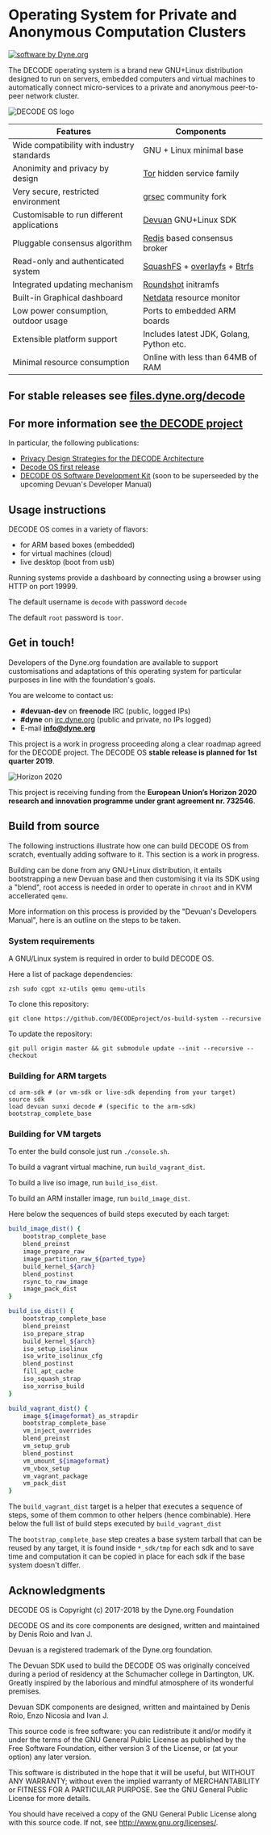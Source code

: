 # Operating System for Private and Anonymous Computation Clusters

[![software by Dyne.org](https://www.dyne.org/wp-content/uploads/2015/12/software_by_dyne.png)](http://www.dyne.org)

<div class="center">

The DECODE operating system is a brand new GNU+Linux distribution
designed to run on servers, embedded computers and virtual machines to
automatically connect micro-services to a private and anonymous
peer-to-peer network cluster.

</div>

<img src="https://decodeos.dyne.org/img/decodeos_logo-800px.jpg" class="pic" alt="DECODE OS logo">

| Features                                   | Components                                                                                                                                                                                                  |
|--------------------------------------------|-------------------------------------------------------------------------------------------------------------------------------------------------------------------------------------------------------------|
| Wide compatibility with industry standards | GNU + Linux minimal base                                                                                                                                                                                    |
| Anonimity and privacy by design            | [Tor](https://torproject.org) hidden service family                                                                                                                                                         |
| Very secure, restricted environment        | [grsec](https://github.com/minipli/linux-unofficial_grsec/wiki) community fork                                                                                                                              |
| Customisable to run different applications | [Devuan](https://devuan.org) GNU+Linux SDK                                                                                                                                                                  |
| Pluggable consensus algorithm              | [Redis](https://redis.io) based consensus broker                                                                                                                                                            |
| Read-only and authenticated system         | [SquashFS](http://tldp.org/HOWTO/SquashFS-HOWTO/whatis.html) + [overlayfs](https://www.kernel.org/doc/Documentation/filesystems/overlayfs.txt) + [Btrfs](https://btrfs.wiki.kernel.org/index.php/Main_Page) |
| Integrated updating mechanism              | [Roundshot](https://github.com/DECODEproject/roundshot) initramfs                                                                                                                                           |
| Built-in Graphical dashboard		     | [Netdata](https://github.com/netdata/netdata) resource monitor                                                                                                                                              |
| Low power consumption, outdoor usage       | Ports to embedded ARM boards                                                                                                                                                                                |
| Extensible platform support                | Includes latest JDK, Golang, Python etc.                                                                                                                                                                    |
| Minimal resource consumption               | Online with less than 64MB of RAM                                                                                                                                                                           |

## For stable releases see <a href="https://files.dyne.org/decode">files.dyne.org/decode</a>

## For more information see <a href="https://decodeproject.eu">the DECODE project</a>

In particular, the following publications:

- <a href="https://decodeproject.eu/publications/privacy-design-strategies-decode-architecture">Privacy Design Strategies for the DECODE Architecture</a>
- <a href="https://decodeproject.eu/publications/decode-os-first-release">Decode OS first release</a>
- <a href="https://decodeproject.eu/publications/decode-os-software-development-kit">DECODE OS Software Development Kit</a> (soon to be superseeded by the upcoming Devuan's Developer Manual)

## Usage instructions

DECODE OS comes in a variety of flavors:

- for ARM based boxes (embedded)
- for virtual machines (cloud)
- live desktop (boot from usb)

Running systems provide a dashboard by connecting using a browser
using HTTP on port 19999.

The default username is `decode` with password `decode`

The default `root` password is `toor`.

## Get in touch!

Developers of the Dyne.org foundation are available to support
customisations and adaptations of this operating system for particular
purposes in line with the foundation's goals.

You are welcome to contact us:

 - **#devuan-dev** on **freenode** IRC (public, logged IPs)
 - **#dyne** on <a href="https://irc.dyne.org">irc.dyne.org</a> (public and private, no IPs logged)
 - E-mail **info@dyne.org**

This project is a work in progress proceeding along a clear roadmap
agreed for the DECODE project. The DECODE OS **stable release is planned
for 1st quarter 2019**.

<img alt="Horizon 2020" src="https://zenroom.dyne.org/img/ec_logo.png" class="pic">

This project is receiving funding from the **European Union’s Horizon
2020 research and innovation programme under grant agreement
nr. 732546**.

## Build from source

The following instructions illustrate how one can build DECODE OS from
scratch, eventually adding software to it. This section is a work in
progress.

Building can be done from any GNU+Linux distribution, it entails
bootstrapping a new Devuan base and then customising it via its SDK
using a "blend", root access is needed in order to operate in `chroot`
and in KVM accellerated `qemu`.

More information on this process is provided by the "Devuan's
Developers Manual", here is an outline on the steps to be taken.



### System requirements

A GNU/Linux system is required in order to build DECODE OS.

Here a list of package dependencies:
```
zsh sudo cgpt xz-utils qemu qemu-utils
```

To clone this repository:

```
git clone https://github.com/DECODEproject/os-build-system --recursive
```

To update the repository:

```
git pull origin master && git submodule update --init --recursive --checkout
```


### Building for ARM targets

```
cd arm-sdk # (or vm-sdk or live-sdk depending from your target)
source sdk
load devuan sunxi decode # (specific to the arm-sdk)
bootstrap_complete_base
```

### Building for VM targets


To enter the build console just run `./console.sh`.

To build a vagrant virtual machine, run `build_vagrant_dist`.

To build a live iso image, run `build_iso_dist`.

To build an ARM installer image, run `build_image_dist`.

Here below the sequences of build steps executed by each target:

```sh
build_image_dist() {
	bootstrap_complete_base
	blend_preinst
	image_prepare_raw
	image_partition_raw_${parted_type}
	build_kernel_${arch}
	blend_postinst
	rsync_to_raw_image
	image_pack_dist
}

build_iso_dist() {
	bootstrap_complete_base
	blend_preinst
	iso_prepare_strap
	build_kernel_${arch}
	iso_setup_isolinux
	iso_write_isolinux_cfg
	blend_postinst
	fill_apt_cache
	iso_squash_strap
	iso_xorriso_build
}

build_vagrant_dist() {
	image_${imageformat}_as_strapdir
	bootstrap_complete_base
	vm_inject_overrides
	blend_preinst
	vm_setup_grub
	blend_postinst
	vm_umount_${imageformat}
	vm_vbox_setup
	vm_vagrant_package
	vm_pack_dist
}
```

The `build_vagrant_dist` target is a helper that executes a sequence
of steps, some of them common to other helpers (hence
combinable). Here below the full list of build steps executed by
`build_vagrant_dist`

The `bootstrap_complete_base` step creates a base system tarball that
can be reused by any target, it is found inside `*_sdk/tmp` for each
sdk and to save time and computation it can be copied in place for
each sdk if the base system doesn't differ.

## Acknowledgments

DECODE OS is Copyright (c) 2017-2018 by the Dyne.org Foundation

DECODE OS and its core components are designed, written and maintained
by Denis Roio and Ivan J.

Devuan is a registered trademark of the Dyne.org foundation.

The Devuan SDK used to build the DECODE OS was originally conceived
during a period of residency at the Schumacher college in Dartington,
UK. Greatly inspired by the laborious and mindful atmosphere of its
wonderful premises.

Devuan SDK components are designed, written and maintained by Denis
Roio, Enzo Nicosia and Ivan J.

This source code is free software: you can redistribute it and/or modify it
under the terms of the GNU General Public License as published by the Free
Software Foundation, either version 3 of the License, or (at your option)
any later version.

This software is distributed in the hope that it will be useful, but
WITHOUT ANY WARRANTY; without even the implied warranty of MERCHANTABILITY
or FITNESS FOR A PARTICULAR PURPOSE. See the GNU General Public License for
more details.

You should have received a copy of the GNU General Public License along
with this source code. If not, see <http://www.gnu.org/licenses/>.
